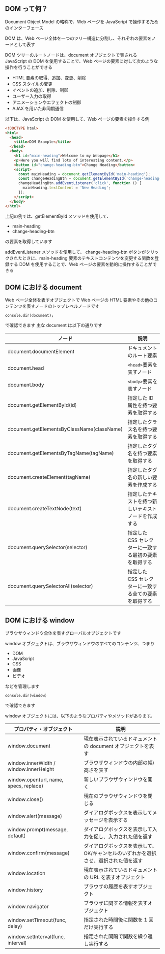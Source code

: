 ## DOM って何？

Document Object Model の略称で、Web ページを JavaScript で操作するためのインターフェース

DOM は、Web ページ全体を一つのツリー構造に分割し、それぞれの要素をノードとして表す

DOM ツリーのルートノードは、document オブジェクトで表される
JavaScript の DOM を使用することで、Web ページの要素に対して次のような操作を行うことができる

- HTML 要素の取得、追加、変更、削除
- CSS スタイルの変更
- イベントの追加、削除、制御
- ユーザー入力の取得
- アニメーションやエフェクトの制御
- AJAX を用いた非同期通信

以下は、JavaScript の DOM を使用して、Web ページの要素を操作する例

```html
<!DOCTYPE html>
<html>
  <head>
    <title>DOM Example</title>
  </head>
  <body>
    <h1 id="main-heading">Welcome to my Webpage</h1>
    <p>Here you will find lots of interesting content.</p>
    <button id="change-heading-btn">Change Heading</button>
    <script>
      const mainHeading = document.getElementById('main-heading');
      const changeHeadingBtn = document.getElementById('change-heading-btn');
      changeHeadingBtn.addEventListener('click', function () {
        mainHeading.textContent = 'New Heading';
      });
    </script>
  </body>
</html>
```

上記の例では、getElementById メソッドを使用して、

- main-heading
- change-heading-btn

の要素を取得しています

addEventListener メソッドを使用して、 change-heading-btn ボタンがクリックされたときに、main-heading 要素のテキストコンテンツを変更する関数を登録する DOM を使用することで、Web ページの要素を動的に操作することができる

## DOM における document

Web ページ全体を表すオブジェクトで Web ページの HTML 要素やその他のコンテンツを表すノードのトップレベルノードです

```
console.dir(document);
```

で確認できます
主な document は以下の通りです

| ノード                                     | 説明                                                  |
| ------------------------------------------ | ----------------------------------------------------- |
| document.documentElement                   | ドキュメントのルート要素                              |
| document.head                              | `<head>`要素を表すノード                              |
| document.body                              | `<body>`要素を表すノード                              |
| document.getElementById(id)                | 指定した ID 属性を持つ要素を取得する                  |
| document.getElementsByClassName(className) | 指定したクラス名を持つ要素を取得する                  |
| document.getElementsByTagName(tagName)     | 指定したタグ名を持つ要素を取得する                    |
| document.createElement(tagName)            | 指定したタグ名の新しい要素を作成する                  |
| document.createTextNode(text)              | 指定したテキストを持つ新しいテキストノードを作成する  |
| document.querySelector(selector)           | 指定した CSS セレクターに一致する最初の要素を取得する |
| document.querySelectorAll(selector)        | 指定した CSS セレクターに一致する全ての要素を取得する |

## DOM における window

ブラウザウィンドウ全体を表すグローバルオブジェクトです

window オブジェクトは、ブラウザウィンドウのすべてのコンテンツ、つまり

- DOM
- JavaScript
- CSS
- 画像
- ビデオ

などを管理します

```
console.dir(window)
```

で確認できます

window オブジェクトには、以下のようなプロパティやメソッドがあります。

| プロパティ・オブジェクト               | 説明                                                                                |
| -------------------------------------- | ----------------------------------------------------------------------------------- |
| window.document                        | 現在表示されているドキュメントの document オブジェクトを表す                        |
| window.innerWidth / window.innerHeight | ブラウザウィンドウの内部の幅/高さを表す                                             |
| window.open(url, name, specs, replace) | 新しいブラウザウィンドウを開く                                                      |
| window.close()                         | 現在のブラウザウィンドウを閉じる                                                    |
| window.alert(message)                  | ダイアログボックスを表示してメッセージを表示する                                    |
| window.prompt(message, default)        | ダイアログボックスを表示して入力を促し、入力された値を返す                          |
| window.confirm(message)                | ダイアログボックスを表示して、OK/キャンセルのいずれかを選択させ、選択された値を返す |
| window.location                        | 現在表示されているドキュメントの URL を表すオブジェクト                             |
| window.history                         | ブラウザの履歴を表すオブジェクト                                                    |
| window.navigator                       | ブラウザに関する情報を表すオブジェクト                                              |
| window.setTimeout(func, delay)         | 指定された時間後に関数を 1 回だけ実行する                                           |
| window.setInterval(func, interval)     | 指定された間隔で関数を繰り返し実行する                                              |
